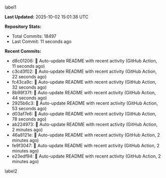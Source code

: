 
label1 
<!-- ACTIVITY_START -->
**Last Updated:** 2025-10-02 15:01:38 UTC

**Repository Stats:**
- Total Commits: 18497
- Last Commit: 11 seconds ago

**Recent Commits:**
- d8c01206: 🤖 Auto-update README with recent activity (GitHub Action, 11 seconds ago)
- c3cd3f02: 🤖 Auto-update README with recent activity (GitHub Action, 22 seconds ago)
- fc43ca9c: 🤖 Auto-update README with recent activity (GitHub Action, 32 seconds ago)
- 8b99f37f: 🤖 Auto-update README with recent activity (GitHub Action, 44 seconds ago)
- 2925b6c3: 🤖 Auto-update README with recent activity (GitHub Action, 53 seconds ago)
- d03af7e6: 🤖 Auto-update README with recent activity (GitHub Action, 78 seconds ago)
- ab224973: 🤖 Auto-update README with recent activity (GitHub Action, 2 minutes ago)
- 46a8121e: 🤖 Auto-update README with recent activity (GitHub Action, 2 minutes ago)
- fe9f3047: 🤖 Auto-update README with recent activity (GitHub Action, 2 minutes ago)
- e23edf94: 🤖 Auto-update README with recent activity (GitHub Action, 2 minutes ago)
<!-- ACTIVITY_END -->

label2
